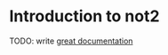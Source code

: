 # Introduction to not2

TODO: write [great documentation](http://jacobian.org/writing/what-to-write/)
